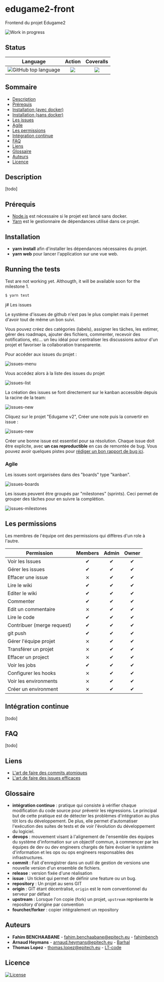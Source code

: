 # edugame2-front
Frontend du projet Edugame2

![Work in progress](http://www.repostatus.org/badges/latest/wip.svg)

## Status

| Language | Action | Coveralls |
|:--------:|:------:|:---------:|
| ![GitHub top language](https://img.shields.io/github/languages/top/Edugame-Team/edugame2-front) | ![](https://img.shields.io/github/workflow/status/Edugame-Team/edugame2-front/CICD/master) | ![](https://img.shields.io/github/workflow/status/Edugame-Team/edugame2-front/CICD/blabla) |

## Sommaire

- [Description](#description)
- [Prérequis](#prérequis)
- [Installation (avec docker)](#installation-avec-docker)
- [Installation (sans docker)](#installation-sans-docker)
- [Les issues](#les-issues)
- [Agile](#agile)
- [Les permissions](#les-permissions)
- [Intégration continue](#intégration-continue)
- [FAQ](#FAQ)
- [Liens](#liens)
- [Glossaire](#glossaire)
- [Auteurs](#auteurs)
- [Licence](#licence)

## Description

[todo]

## Prérequis

 - [Node.js](https://nodejs.org/en/) est nécessaire si le projet est lancé sans docker.
 - [Yarn](https://classic.yarnpkg.com/fr/docs/install/#windows-stable) est le gestionnaire de dépendances utilisé dans ce projet.

## Installation

 - **yarn install** afin d'installer les dépendances nécessaires du projet.
 - **yarn web** pour lancer l'application sur une vue web.

## Running the tests

Test are not working yet. Althougth, it will be available soon for the milestone 1.

```bash
$ yarn test
```

j# Les issues

Le système d'issues de github n'est pas le plus complet mais il permet d'avoir tout de même un bon suivi.

Vous pouvez créez des catégories (labels), assigner les tâches, les estimer, gérer des roadmaps, ajouter des fichiers, commenter, recevoir des notifications, etc... un lieu idéal pour centraliser les discussions autour d'un projet et favoriser la collaboration transparente.

Pour accéder aux issues du projet :

![issues-menu](./.github/img/project-issues.png)

Vous accédez alors à la liste des issues du projet

![issues-list](./.github/img/issues-list.png)

La création des issues se font directement sur le kanban accessible depuis la racine de la team:

![issues-new](./.github/img/project-kanban.png)

Cliquez sur le projet "Edugame v2", Créer une note puis la convertir en issue :

![issues-new](./.github/img/issues-create.png)

Créer une bonne issue est essentiel pour sa résolution. Chaque issue doit être explicite, avec **un cas reproductible** en cas de remontée de bug. Vous pouvez avoir quelques pistes pour [rédiger un bon rapport de bug ici](http://blogtorop.fr/comment-faire-un-bon-rapport-de-bug/).

### Agile

Les issues sont organisées dans des "boards" type "kanban".

![issues-boards](./.github/img/issues-kanban.png)

Les issues peuvent être groupés par "milestones" (sprints). Ceci permet de grouper des tâches pour en suivre la complétion.

![issues-milestones](./.github/img/issues-milestone.png)

## Les permissions

Les membres de l'équipe ont des permissions qui diffères d'un role à l'autre.


Permission                  | Members | Admin  | Owner
----------------------------|:-------:|:------:|:------:
Voir les Issues             |    ✔    |   ✔    |   ✔   |
Gérer les issues            |    ✔    |   ✔    |   ✔   |
Effacer une issue           |    ⨯    |   ✔    |   ✔   |
Lire le wiki                |    ✔    |   ✔    |   ✔   |
Editer le wiki              |    ✔    |   ✔    |   ✔   |
Commenter                   |    ✔    |   ✔    |   ✔   |
Edit un commentaire         |    ⨯    |   ✔    |   ✔   |
Lire le code                |    ✔    |   ✔    |   ✔   |
Contribuer (merge request)  |    ✔    |   ✔    |   ✔   |
git push                    |    ✔    |   ✔    |   ✔   |
Gérer l'équipe projet       |    ⨯    |   ✔    |   ✔   |
Transférer un projet        |    ⨯    |   ✔    |   ✔   |
Effacer un project          |    ⨯    |   ✔    |   ✔   |
Voir les jobs               |    ✔    |   ✔    |   ✔   |
Configurer les hooks        |    ⨯    |   ✔    |   ✔   |
Voir les environments       |    ⨯    |   ✔    |   ✔   |
Créer un environment        |    ⨯    |   ✔    |   ✔   |

## Intégration continue

[todo]

## FAQ

[todo]

## Liens

 - [L'art de faire des commits atomiques](http://adopteungit.fr/methodologie/2017/04/26/commits-atomiques-la-bonne-approche.html)
 - [L'art de faire des issues efficaces](https://www.lesintegristes.net/2011/10/19/rediger-un-rapport-de-bugs-ca-na-pas-lair-pas-mais-cest-du-boulot/)

## Glossaire
 - **intégration continue** : pratique qui consiste à vérifier chaque modification du code source pour prévenir les régressions.  Le principal but de cette pratique est de détecter les problèmes d'intégration au plus tôt lors du développement. De plus, elle permet d'automatiser l'exécution des suites de tests et de voir l'évolution du développement du logiciel.
 - **devops** : mouvement visant à l'alignement de l'ensemble des équipes du système d'information sur un objectif commun, à commencer par les équipes de dev ou dev engineers chargés de faire évoluer le système d'information et les ops ou ops engineers responsables des infrastructures.
 - **commit** :  Fait d'enregistrer dans un outil de gestion de versions une nouvelle version d'un ensemble de fichiers.
 - **release** : version fixée d'une réalisation
 - **issue** : Un ticket qui permet de définir une feature ou un bug.
 - **repository** : Un projet au sens GIT
 - **origin** : GIT étant décentralisé, `origin` est le nom conventionnel du serveur par défaut
 - **upstream** : Lorsque l'on copie (fork) un projet, `upstream` représente le repository d'origine par convention
 - **fourcher/forker** : copier intégralement un repository

## Auteurs

* **Fahim BENCHAABANE** - <fahim.benchaabane@epitech.eu> - [fahimbench](https://github.com/fahimbench)
* **Arnaud Heymans** - <arnaud.heymans@epitech.eu> - [Barhal](https://github.com/Barhal)
* **Thomas Lopez** - <thomas.lopez@epitech.eu> - [LT-code](https://github.com/LT-code)

## Licence
[![License](https://img.shields.io/badge/License-Apache%202.0-green.svg)](https://opensource.org/licenses/Apache-2.0)




